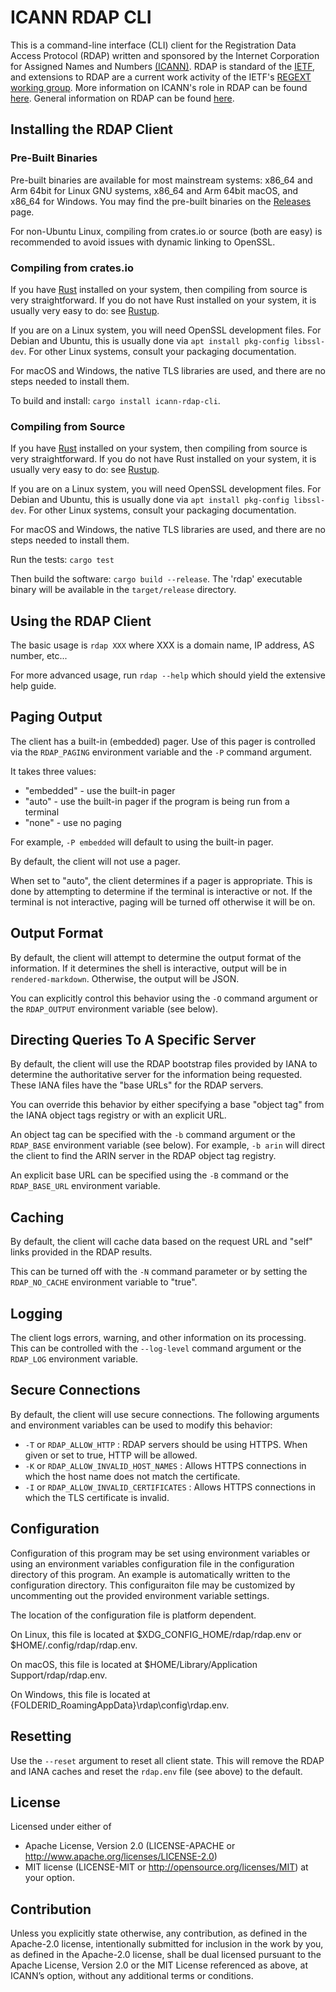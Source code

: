 ICANN RDAP CLI
==============

This is a command-line interface (CLI) client for the Registration Data Access Protocol (RDAP) written and sponsored
by the Internet Corporation for Assigned Names and Numbers [(ICANN)](https://www.icann.org). 
RDAP is standard of the [IETF](https://ietf.org/), and extensions
to RDAP are a current work activity of the IETF's [REGEXT working group](https://datatracker.ietf.org/wg/regext/documents/).
More information on ICANN's role in RDAP can be found [here](https://www.icann.org/rdap).
General information on RDAP can be found [here](https://rdap.rcode3.com/).

Installing the RDAP Client
--------------------------

### Pre-Built Binaries

Pre-built binaries are available for most mainstream systems: x86_64 and Arm 64bit for Linux GNU systems, x86_64 and Arm 64bit
macOS, and x86_64 for Windows. You may find the pre-built binaries on the [Releases](https://github.com/icann/icann-rdap/releases)
page.

For non-Ubuntu Linux, compiling from crates.io or source (both are easy) is recommended to avoid issues with dynamic linking to OpenSSL.

### Compiling from crates.io

If you have [Rust](https://www.rust-lang.org/) installed on your system, then compiling from source is
very straightforward. If you do not have Rust installed on your system, it is usually very easy to do:
see [Rustup](https://rustup.rs/).

If you are on a Linux system, you will need OpenSSL development files. For Debian and Ubuntu, this is
usually done via `apt install pkg-config libssl-dev`. For other Linux systems, consult your packaging
documentation.

For macOS and Windows, the native TLS libraries are used, and there are no steps needed to install them.

To build and install: `cargo install icann-rdap-cli`.

### Compiling from Source

If you have [Rust](https://www.rust-lang.org/) installed on your system, then compiling from source is
very straightforward. If you do not have Rust installed on your system, it is usually very easy to do:
see [Rustup](https://rustup.rs/).

If you are on a Linux system, you will need OpenSSL development files. For Debian and Ubuntu, this is
usually done via `apt install pkg-config libssl-dev`. For other Linux systems, consult your packaging
documentation.

For macOS and Windows, the native TLS libraries are used, and there are no steps needed to install them.

Run the tests: `cargo test`

Then build the software: `cargo build --release`. The 'rdap' executable binary will be available in the `target/release` directory.

Using the RDAP Client
---------------------

The basic usage is `rdap XXX` where XXX is a domain name, IP address, AS number, etc...

For more advanced usage, run `rdap --help` which should yield the extensive help guide.

Paging Output
-------------

The client has a built-in (embedded) pager. Use of this pager is controlled via the `RDAP_PAGING`
environment variable and the `-P` command argument.

It takes three values:

* "embedded" - use the built-in pager
* "auto" - use the built-in pager if the program is being run from a terminal
* "none" - use no paging

For example, `-P embedded` will default to using the built-in pager.

By default, the client will not use a pager.

When set to "auto", the client determines if a pager is appropriate. 
This is done by attempting to determine if the terminal is interactive or not. If the terminal
is not interactive, paging will be turned off otherwise it will be on.

Output Format
-------------

By default, the client will attempt to determine the output format of the information. If it determines the shell
is interactive, output will be in `rendered-markdown`. Otherwise, the output will be JSON.

You can explicitly control this behavior using the `-O` command argument or the `RDAP_OUTPUT` environment variable
(see below).

Directing Queries To A Specific Server
--------------------------------------

By default, the client will use the RDAP bootstrap files provided by IANA to determine the authoritative server
for the information being requested. These IANA files have the "base URLs" for the RDAP servers.

You can override this behavior by either specifying a base "object tag" from the IANA object tags registry or with
an explicit URL.

An object tag can be specified with the `-b` command argument or the `RDAP_BASE` environment variable (see below).
For example, `-b arin` will direct the client to find the ARIN server in the RDAP object tag registry.

An explicit base URL can be specified using the `-B` command or the `RDAP_BASE_URL` environment variable.

Caching
-------

By default, the client will cache data based on the request URL and "self" links provided in the RDAP results.

This can be turned off with the `-N` command parameter or by setting the `RDAP_NO_CACHE` environment variable to "true".

Logging
-------

The client logs errors, warning, and other information on its processing. This can be controlled with the
`--log-level` command argument or the `RDAP_LOG` environment variable.

Secure Connections
------------------

By default, the client will use secure connections. The following arguments and environment variables can be used
to modify this behavior:

* `-T` or `RDAP_ALLOW_HTTP` : RDAP servers should be using HTTPS. When given or set to true, HTTP will be allowed.
* `-K` or `RDAP_ALLOW_INVALID_HOST_NAMES` : Allows HTTPS connections in which the host name does not match the certificate.
* `-I` or `RDAP_ALLOW_INVALID_CERTIFICATES` : Allows HTTPS connections in which the TLS certificate is invalid.

Configuration
-------------

Configuration of this program may be set using environment variables or 
using an environment variables configuration file in the configuration 
directory of this program. An  example is automatically written to the 
configuration directory. This configuraiton file may be customized by 
uncommenting out the provided environment variable settings.

The location of the configuration file is platform dependent.

On Linux, this file is located at $XDG_CONFIG_HOME/rdap/rdap.env or 
$HOME/.config/rdap/rdap.env.

On macOS, this file is located at 
$HOME/Library/Application Support/rdap/rdap.env.

On Windows, this file is located at
{FOLDERID_RoamingAppData}\rdap\config\rdap.env.

Resetting
---------

Use the `--reset` argument to reset all client state. This will remove the RDAP and IANA caches and
reset the `rdap.env` file (see above) to the default.


License
-------

Licensed under either of
* Apache License, Version 2.0 (LICENSE-APACHE or http://www.apache.org/licenses/LICENSE-2.0)
* MIT license (LICENSE-MIT or http://opensource.org/licenses/MIT) at your option.

Contribution
------------

Unless you explicitly state otherwise, any contribution, as defined in the Apache-2.0 license, 
intentionally submitted for inclusion in the work by you, as defined in the Apache-2.0 license, 
shall be dual licensed pursuant to the Apache License, Version 2.0 or the MIT License referenced 
as above, at ICANN’s option, without any additional terms or conditions.
